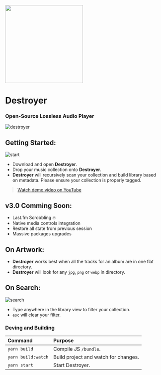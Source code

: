 <img src='https://www.dropbox.com/s/alcqju8k9lkr3b9/destroyer-logo.png?raw=1' width='250px'/>

# Destroyer

### Open-Source Lossless Audio Player

![destroyer](https://www.dropbox.com/s/1yhcbcw2if0cwhp/destroyer.jpg?raw=1)


## Getting Started:

![start](https://www.dropbox.com/s/ddtbw9jt640zand/start.gif?raw=1)

* Download and open **Destroyer**.
* Drop your music collection onto **Destroyer**.
* **Destroyer** will recursively scan your collection and build library based on metadata. Please ensure your collection is properly tagged.

> [Watch demo video on YouTube](https://www.youtube.com/watch?v=mJwW7uwNY4s)

## v3.0 Comming Soon:

* Last.fm Scrobbling :fire:
* Native media controls integration
* Restore all state from previous session
* Massive packages upgrades

## On Artwork:

* **Destroyer** works best when all the tracks for an album are in one flat directory.
* **Destroyer** will look for any `jpg`, `png` or `webp` in directory.

## On Search:

![search](https://www.dropbox.com/s/qh218t53t38ahvq/search.gif?raw=1)

* Type anywhere in the library view to filter your collection.
* `esc` will clear your filter.

### Deving and Building

| Command            | Purpose                              |
| :----------------- | :----------------------------------- |
| `yarn build`       | Compile JS `/bundle`.                |
| `yarn build:watch` | Build project and watch for changes. |
| `yarn start`       | Start Destroyer.                     |
